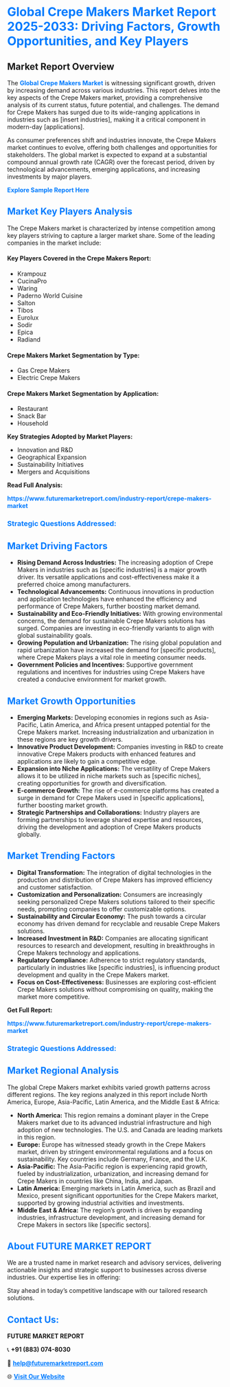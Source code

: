 <h1 style="color: #007BFF;">Global Crepe Makers Market Report 2025-2033: Driving Factors, Growth Opportunities, and Key Players</h1>

<section id="overview">
<h2>Market Report Overview</h2>
<p>The <a href="https://www.futuremarketreport.com/industry-report/crepe-makers-market" style="color: #007BFF; text-decoration: none;"><strong>Global Crepe Makers Market</strong></a> is witnessing significant growth, driven by increasing demand across various industries. This report delves into the key aspects of the Crepe Makers market, providing a comprehensive analysis of its current status, future potential, and challenges. The demand for Crepe Makers has surged due to its wide-ranging applications in industries such as [insert industries], making it a critical component in modern-day [applications].</p>
<p>As consumer preferences shift and industries innovate, the Crepe Makers market continues to evolve, offering both challenges and opportunities for stakeholders. The global market is expected to expand at a substantial compound annual growth rate (CAGR) over the forecast period, driven by technological advancements, emerging applications, and increasing investments by major players.</p>
</section>

<section id="overview">
<p><a href="https://www.futuremarketreport.com/request-sample/reportId=88144" style="color: #007BFF; text-decoration: none;"><strong>Explore Sample Report Here</strong></a></p>
</section>

<section id="key-players">
<h2 style="color: #007BFF;">Market Key Players Analysis</h2>
<p>The Crepe Makers market is characterized by intense competition among key players striving to capture a larger market share. Some of the leading companies in the market include:</p>
<h4>Key Players Covered in the Crepe Makers Report:</h4>
<ul><li>Krampouz</li><li>CucinaPro</li><li>Waring</li><li>Paderno World Cuisine</li><li>Salton</li><li>Tibos</li><li>Eurolux</li><li>Sodir</li><li>Epica</li><li>Radiand</li></ul>
<h4>Crepe Makers Market Segmentation by Type:</h4>
<ul><li>Gas Crepe Makers</li><li>Electric Crepe Makers</li></ul>

<h4>Crepe Makers Market Segmentation by Application:</h4>
<ul><li>Restaurant</li><li>Snack Bar</li><li>Household</li></ul>
<p><strong>Key Strategies Adopted by Market Players:</strong></p>
<ul>
<li>Innovation and R&D</li>
<li>Geographical Expansion</li>
<li>Sustainability Initiatives</li>
<li>Mergers and Acquisitions</li>
</ul>
</section>

<section>
<p><strong>Read Full Analysis: </strong></p><a href="https://www.futuremarketreport.com/industry-report/crepe-makers-market" style="color: #007BFF; text-decoration: none;"><strong>https://www.futuremarketreport.com/industry-report/crepe-makers-market</strong></a>
<h3 style="color: #007BFF;">Strategic Questions Addressed:</h3>
</section>

<section id="driving-factors">
<h2 style="color: #007BFF;">Market Driving Factors</h2>
<ul>
<li><strong>Rising Demand Across Industries:</strong> The increasing adoption of Crepe Makers in industries such as [specific industries] is a major growth driver. Its versatile applications and cost-effectiveness make it a preferred choice among manufacturers.</li>
<li><strong>Technological Advancements:</strong> Continuous innovations in production and application technologies have enhanced the efficiency and performance of Crepe Makers, further boosting market demand.</li>
<li><strong>Sustainability and Eco-Friendly Initiatives:</strong> With growing environmental concerns, the demand for sustainable Crepe Makers solutions has surged. Companies are investing in eco-friendly variants to align with global sustainability goals.</li>
<li><strong>Growing Population and Urbanization:</strong> The rising global population and rapid urbanization have increased the demand for [specific products], where Crepe Makers plays a vital role in meeting consumer needs.</li>
<li><strong>Government Policies and Incentives:</strong> Supportive government regulations and incentives for industries using Crepe Makers have created a conducive environment for market growth.</li>
</ul>
</section>

<section id="growth-opportunities">
<h2 style="color: #007BFF;">Market Growth Opportunities</h2>
<ul>
<li><strong>Emerging Markets:</strong> Developing economies in regions such as Asia-Pacific, Latin America, and Africa present untapped potential for the Crepe Makers market. Increasing industrialization and urbanization in these regions are key growth drivers.</li>
<li><strong>Innovative Product Development:</strong> Companies investing in R&D to create innovative Crepe Makers products with enhanced features and applications are likely to gain a competitive edge.</li>
<li><strong>Expansion into Niche Applications:</strong> The versatility of Crepe Makers allows it to be utilized in niche markets such as [specific niches], creating opportunities for growth and diversification.</li>
<li><strong>E-commerce Growth:</strong> The rise of e-commerce platforms has created a surge in demand for Crepe Makers used in [specific applications], further boosting market growth.</li>
<li><strong>Strategic Partnerships and Collaborations:</strong> Industry players are forming partnerships to leverage shared expertise and resources, driving the development and adoption of Crepe Makers products globally.</li>
</ul>
</section>

<section id="trending-factors">
<h2 style="color: #007BFF;">Market Trending Factors</h2>
<ul>
<li><strong>Digital Transformation:</strong> The integration of digital technologies in the production and distribution of Crepe Makers has improved efficiency and customer satisfaction.</li>
<li><strong>Customization and Personalization:</strong> Consumers are increasingly seeking personalized Crepe Makers solutions tailored to their specific needs, prompting companies to offer customizable options.</li>
<li><strong>Sustainability and Circular Economy:</strong> The push towards a circular economy has driven demand for recyclable and reusable Crepe Makers solutions.</li>
<li><strong>Increased Investment in R&D:</strong> Companies are allocating significant resources to research and development, resulting in breakthroughs in Crepe Makers technology and applications.</li>
<li><strong>Regulatory Compliance:</strong> Adherence to strict regulatory standards, particularly in industries like [specific industries], is influencing product development and quality in the Crepe Makers market.</li>
<li><strong>Focus on Cost-Effectiveness:</strong> Businesses are exploring cost-efficient Crepe Makers solutions without compromising on quality, making the market more competitive.</li>
</ul>
</section>

<section>
<p><strong>Get Full Report: </strong></p><a href="https://www.futuremarketreport.com/industry-report/crepe-makers-market" style="color: #007BFF; text-decoration: none;"><strong>https://www.futuremarketreport.com/industry-report/crepe-makers-market</strong></a>
<h3 style="color: #007BFF;">Strategic Questions Addressed:</h3>
</section>


<section id="regional-analysis">
<h2 style="color: #007BFF;">Market Regional Analysis</h2>
<p>The global Crepe Makers market exhibits varied growth patterns across different regions. The key regions analyzed in this report include North America, Europe, Asia-Pacific, Latin America, and the Middle East & Africa:</p>
<ul>
<li><strong>North America:</strong> This region remains a dominant player in the Crepe Makers market due to its advanced industrial infrastructure and high adoption of new technologies. The U.S. and Canada are leading markets in this region.</li>
<li><strong>Europe:</strong> Europe has witnessed steady growth in the Crepe Makers market, driven by stringent environmental regulations and a focus on sustainability. Key countries include Germany, France, and the U.K.</li>
<li><strong>Asia-Pacific:</strong> The Asia-Pacific region is experiencing rapid growth, fueled by industrialization, urbanization, and increasing demand for Crepe Makers in countries like China, India, and Japan.</li>
<li><strong>Latin America:</strong> Emerging markets in Latin America, such as Brazil and Mexico, present significant opportunities for the Crepe Makers market, supported by growing industrial activities and investments.</li>
<li><strong>Middle East & Africa:</strong> The region’s growth is driven by expanding industries, infrastructure development, and increasing demand for Crepe Makers in sectors like [specific sectors].</li>
</ul>
</section>

<footer>
<h2 style="color: #007BFF;">About FUTURE MARKET REPORT</h2>
<p>We are a trusted name in market research and advisory services, delivering actionable insights and strategic support to businesses across diverse industries. Our expertise lies in offering:</p>

<p>Stay ahead in today’s competitive landscape with our tailored research solutions.</p>

<h2 style="color: #007BFF;">Contact Us:</h2>
<p><strong>FUTURE MARKET REPORT</strong></p>
<p>📞 <strong>+91 (883) 074-8030</strong></p>
<p>📧 <strong><a href="mailto:help@futuremarketreport.com" style="color: #007BFF;">help@futuremarketreport.com</a></strong></p>
<p>🌐 <strong><a href="https://www.futuremarketreport.com/" style="color: #007BFF;">Visit Our Website</a></strong></p>
</footer>